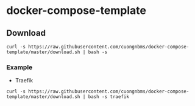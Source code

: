 # docker-compose-template

## Download
```
curl -s https://raw.githubusercontent.com/cuongnbms/docker-compose-template/master/download.sh | bash -s 
```
### Example

- Traefik

```
curl -s https://raw.githubusercontent.com/cuongnbms/docker-compose-template/master/download.sh | bash -s traefik
```
